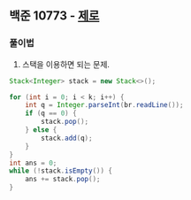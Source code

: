 ## 백준 10773 - [제로](https://www.acmicpc.net/problem/10773)

### 풀이법

1. 스택을 이용하면 되는 문제.

~~~JAVA
Stack<Integer> stack = new Stack<>();

for (int i = 0; i < k; i++) {
    int q = Integer.parseInt(br.readLine());
    if (q == 0) {
        stack.pop();
    } else {
        stack.add(q);
    }
}
int ans = 0;
while (!stack.isEmpty()) {
    ans += stack.pop();
}
~~~

